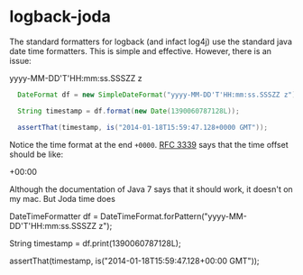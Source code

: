 # logback-joda

The standard formatters for logback (and infact log4j) use the standard java date time formatters. This is simple and effective. However, there is an issue:

  yyyy-MM-DD'T'HH:mm:ss.SSSZZ z

```java
  DateFormat df = new SimpleDateFormat("yyyy-MM-DD'T'HH:mm:ss.SSSZZ z");

  String timestamp = df.format(new Date(1390060787128L));

  assertThat(timestamp, is("2014-01-18T15:59:47.128+0000 GMT"));
```

Notice the time format at the end `+0000`. <a href="http://tools.ietf.org/search/rfc3339#section-4.2">RFC 3339</a> says that the time offset should be like:

  +00:00

Although the documentation of Java 7 says that it should work, it doesn't on my mac. But Joda time does

  DateTimeFormatter df = DateTimeFormat.forPattern("yyyy-MM-DD'T'HH:mm:ss.SSSZZ z");

  String timestamp = df.print(1390060787128L);

  assertThat(timestamp, is("2014-01-18T15:59:47.128+00:00 GMT"));